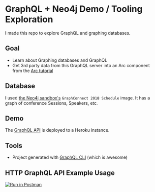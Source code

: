 # GraphQL + Neo4j Demo / Tooling Exploration
I made this repo to explore GraphQL and graphing databases.

## Goal
- Learn about Graphing databases and GraphQL
- Get 3rd party data from this GraphQL server into an Arc component from the [Arc tutorial](https://dmn.arcpublishing.com/alc/arc-products/pagebuilder/fusion/documentation/recipes/fetching-content.md)

## Database
I used [the Neo4j sandbox's](https://neo4j.com/sandbox-v2/#) `GraphConnect 2018 Schedule` image.  It has a graph of conference Sessions, Speakers, etc.

## Demo
The [GraphQL API](https://boiling-hollows-82728.herokuapp.com/) is deployed to a Heroku instance.

## Tools
- Project generated with [GraphQL CLI](https://github.com/graphql-cli/graphql-cli) (which is awesome)

## HTTP GraphQL API Example Usage
[![Run in Postman](https://run.pstmn.io/button.svg)](https://app.getpostman.com/run-collection/555b575d7ddde7f36f4d)
